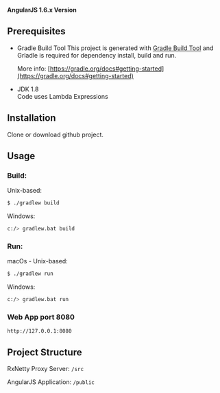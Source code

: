 

**AngularJS 1.6.x Version**


## Prerequisites

- Gradle Build Tool
This project is generated with [Gradle Build Tool](https://gradle.org) and Grladle is required for dependency install, build and run.

	More info: [https://gradle.org/docs#getting-started](https://gradle.org/docs#getting-started)

- JDK 1.8  
    Code uses Lambda Expressions

## Installation

Clone or download github project.

## Usage

### Build:

Unix-based:

```sh
$ ./gradlew build
```
Windows:

```sh
c:/> gradlew.bat build
```


### Run:

macOs - Unix-based:

```sh
$ ./gradlew run
```

Windows:

```sh
c:/> gradlew.bat run
```

### Web App port 8080

```
http://127.0.0.1:8080
```

## Project Structure

RxNetty Proxy Server: `/src`

AngularJS Application: `/public`
